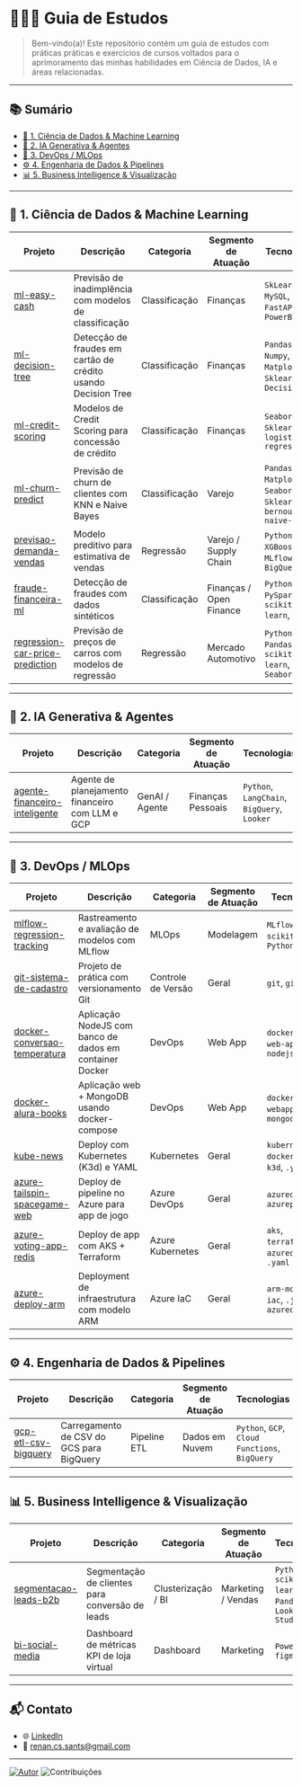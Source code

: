 # 👨🏻‍💻 Guia de Estudos

> Bem-vindo(a)! Este repositório contém um guia de estudos com práticas práticas e exercícios de cursos voltados para o aprimoramento das minhas habilidades em Ciência de Dados, IA e áreas relacionadas.

---

## 📚 Sumário

- [🔬 1. Ciência de Dados & Machine Learning](#-ciência-de-dados--machine-learning)
- [🤖 2. IA Generativa & Agentes](#-ia-generativa--agentes)
- [🔧 3. DevOps / MLOps](#-devops--mlops)
- [⚙️ 4. Engenharia de Dados & Pipelines](#-engenharia-de-dados--pipelines)
- [📊 5. Business Intelligence & Visualização](#-business-intelligence--visualização)

---

## 🔬 1. Ciência de Dados & Machine Learning

| Projeto | Descrição | Categoria | Segmento de Atuação | Tecnologias |
|--------|-----------|-----------|----------------------|--------------|
|  [ml-easy-cash](https://github.com/reynancs/ml-easy-cash) | Previsão de inadimplência com modelos de classificação | Classificação | Finanças | `SkLearn`, `MySQL`, `FastAPI`, `PowerBI`  |
|  [ml-decision-tree](https://github.com/reynancs/ml-decision-tree) | Detecção de fraudes em cartão de crédito usando Decision Tree | Classificação | Finanças | `Pandas`, `Numpy`, `Matplotlib`, `Sklearn`, `DecisionTree`  |
|  [ml-credit-scoring](https://github.com/reynancs/ml-credit-scoring) | Modelos de Credit Scoring para concessão de crédito | Classificação | Finanças | `Seaborn`, `Sklearn`, `logistic-regression`  |
|  [ml-churn-predict](https://github.com/reynancs/ml-churn-predict) | Previsão de churn de clientes com KNN e Naive Bayes | Classificação | Varejo | `Pandas`, `Matplotlib`, `Seaborn`, `Sklearn`, `knn`, `bernoulli-naive-bayes`  |
|  [previsao-demanda-vendas](previsao-demanda-vendas) | Modelo preditivo para estimativa de vendas | Regressão | Varejo / Supply Chain | `Python`, `XGBoost`, `MLflow`, `BigQuery`  |
|  [fraude-financeira-ml](fraude-financeira-ml) | Detecção de fraudes com dados sintéticos | Classificação | Finanças / Open Finance | `Python`, `PySpark`, `scikit-learn`, `GCP`  |
|  [regression-car-price-prediction](regression-car-price-prediction) | Previsão de preços de carros com modelos de regressão | Regressão | Mercado Automotivo | `Python`, `Pandas`, `scikit-learn`, `Seaborn`  |

---

## 🤖 2. IA Generativa & Agentes

| Projeto | Descrição | Categoria | Segmento de Atuação | Tecnologias |
|--------|-----------|-----------|----------------------|--------------|
|  [agente-financeiro-inteligente](agente-financeiro-inteligente) | Agente de planejamento financeiro com LLM e GCP | GenAI / Agente | Finanças Pessoais | `Python`, `LangChain`, `BigQuery`, `Looker`  |

---

## 🔧 3. DevOps / MLOps

| Projeto | Descrição | Categoria | Segmento de Atuação | Tecnologias |
|--------|-----------|-----------|----------------------|--------------|
|  [mlflow-regression-tracking](mlflow-regression-tracking) | Rastreamento e avaliação de modelos com MLflow | MLOps | Modelagem | `MLflow`, `scikit-learn`, `Python`  |
|  [git-sistema-de-cadastro](https://github.com/reynancs/git-sistema-de-cadastro) | Projeto de prática com versionamento Git | Controle de Versão | Geral | `git`, `github`  |
|  [docker-conversao-temperatura](https://github.com/reynancs/docker-conversao-temperatura) | Aplicação NodeJS com banco de dados em container Docker | DevOps | Web App | `dockerfile`, `web-app`, `nodejs`  |
|  [docker-alura-books](https://github.com/reynancs/docker-alura-books) | Aplicação web + MongoDB usando docker-compose | DevOps | Web App | `dockercompose`, `webapp`, `mongodb`  |
|  [kube-news](https://github.com/reynancs/kube-news) | Deploy com Kubernetes (K3d) e YAML | Kubernetes | Geral | `kubernetes`, `dockerfile`, `k3d`, `.yaml`  |
|  [azure-tailspin-spacegame-web](https://github.com/reynancs/azure-tailspin-spacegame-web) | Deploy de pipeline no Azure para app de jogo | Azure DevOps | Geral | `azuredevops`, `azurepipeline`  |
|  [azure-voting-app-redis](https://github.com/reynancs/azure-voting-app-redis) | Deploy de app com AKS + Terraform | Azure Kubernetes | Geral | `aks`, `terraform`, `azuredevops`, `.yaml`  |
|  [azure-deploy-arm](https://github.com/reynancs/azure-deploy-arm) | Deployment de infraestrutura com modelo ARM | Azure IaC | Geral | `arm-model`, `iac`, `.json`, `azuredevops`  |

---

## ⚙️ 4. Engenharia de Dados & Pipelines

| Projeto | Descrição | Categoria | Segmento de Atuação | Tecnologias |
|--------|-----------|-----------|----------------------|--------------|
|  [gcp-etl-csv-bigquery](gcp-etl-csv-bigquery) | Carregamento de CSV do GCS para BigQuery | Pipeline ETL | Dados em Nuvem | `Python`, `GCP`, `Cloud Functions`, `BigQuery`  |

---

## 📊 5. Business Intelligence & Visualização

| Projeto | Descrição | Categoria | Segmento de Atuação | Tecnologias |
|--------|-----------|-----------|----------------------|--------------|
|  [segmentacao-leads-b2b](segmentacao-leads-b2b) | Segmentação de clientes para conversão de leads | Clusterização / BI | Marketing / Vendas | `Python`, `scikit-learn`, `Pandas`, `Looker Studio`  |
|  [bi-social-media](https://github.com/reynancs/BI-Social-Media) | Dashboard de métricas KPI de loja virtual | Dashboard | Marketing | `PowerBI`, `dax`, `figma`  |

---

## 📬 Contato

- 🌐 [LinkedIn](https://www.linkedin.com/in/renan-cardoso-8323b151/)
- 📧 renan.cs.sants@gmail.com

---

[![Autor](https://img.shields.io/badge/Autor-Renan%20Cardoso-red.svg)](https://www.linkedin.com/in/renan-cardoso-8323b151) 
![Contribuições](https://img.shields.io/badge/Contributions-Bem--vindo-brightgreen.svg?style=flat)
